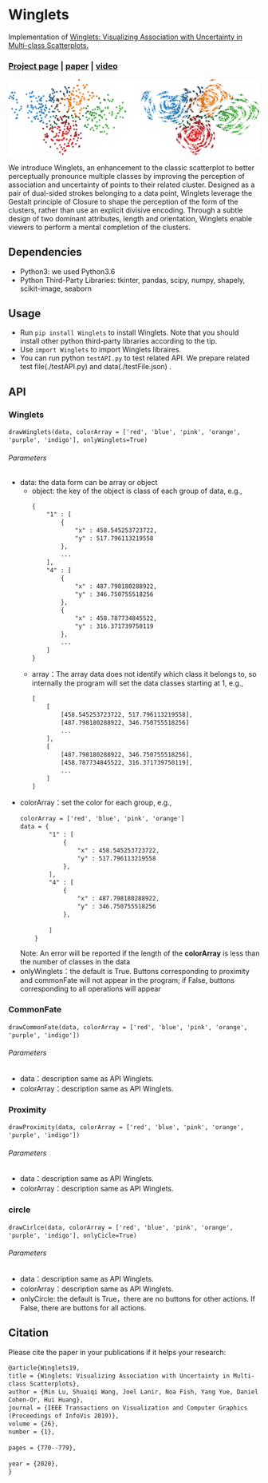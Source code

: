 # Winglets
Implementation of [Winglets: Visualizing Association with Uncertainty in Multi-class Scatterplots.](https://vcc.tech/research/2019/Winglets)  
  
### [Project page](https://vcc.tech/research/2019/Winglets) | [paper](https://vcc.tech/file/upload_file//image/research/att201908230922/Winglets.pdf) | [video](https://vcc.tech/file/upload_file//image/research/att202102101341/Winglets_demo.mp4)

![overview](https://github.com/DarkDisasters/Winglets/blob/main/doc/overview.png)

We introduce Winglets, an enhancement to the classic scatterplot to better perceptually pronounce multiple classes by improving the perception of association and uncertainty of points to their related cluster. Designed as a pair of dual-sided strokes belonging to a data point, Winglets leverage the Gestalt principle of Closure to shape the perception of the form of the clusters, rather than use an explicit divisive encoding. Through a subtle design of two dominant attributes, length and orientation, Winglets enable viewers to perform a mental completion of the clusters. 

## Dependencies
- Python3: we used Python3.6
- Python Third-Party Libraries: tkinter, pandas, scipy, numpy, shapely, scikit-image, seaborn

## Usage
- Run `pip install Winglets` to install Winglets. Note that you should install other python third-party libraries according to the tip.
- Use `import Winglets` to import Winglets libraires.
- You can run python `testAPI.py` to test related API. We prepare related test file(./testAPI.py) and data(./testFile.json) .

## API
### Winglets
```
drawWinglets(data, colorArray = ['red', 'blue', 'pink', 'orange', 'purple', 'indigo'], onlyWinglets=True)
```
###### Parameters
- data: the data form can be array or object
    - object: the key of the object is class of each group of data, e.g.,
        ```
        {
            "1" : [ 
                {
                    "x" : 458.545253723722,
                    "y" : 517.796113219558
                }, 
                ...
            ],
            "4" : [ 
                {
                    "x" : 487.798180288922,
                    "y" : 346.750755518256
                }, 
                {
                    "x" : 458.787734845522,
                    "y" : 316.371739750119
                }, 
                ...
            ]
        }
        ```
    - array：The array data does not identify which class it belongs to, so internally the program will set the data classes starting at 1, e.g.,
        ```
        [
            [ 
                [458.545253723722, 517.796113219558], 
                [487.798180288922, 346.750755518256]
                ...
            ],
            [ 
                [487.798180288922, 346.750755518256],
                [458.787734845522, 316.371739750119],
                ...
            ]
        ]
        ```
- colorArray：set the color for each group, e.g.,
    ```
    colorArray = ['red', 'blue', 'pink', 'orange']
    data = {
            "1" : [ 
                {
                    "x" : 458.545253723722,
                    "y" : 517.796113219558
                }, 
            ],
            "4" : [ 
                {
                    "x" : 487.798180288922,
                    "y" : 346.750755518256
                }, 
                
            ]
        }
    
    ```
    Note: An error will be reported if the length of the **colorArray** is less than the number of classes in the data
- onlyWinglets：the default is True. Buttons corresponding to proximity and commonFate will not appear in the program; if False, buttons corresponding to all operations will appear
### CommonFate
```
drawCommonFate(data, colorArray = ['red', 'blue', 'pink', 'orange', 'purple', 'indigo'])
```
###### Parameters
- data：description same as API Winglets.
- colorArray：description same as API Winglets.
### Proximity
```
drawProximity(data, colorArray = ['red', 'blue', 'pink', 'orange', 'purple', 'indigo'])
```
###### Parameters
- data：description same as API Winglets.
- colorArray：description same as API Winglets.

### circle
```
drawCirlce(data, colorArray = ['red', 'blue', 'pink', 'orange', 'purple', 'indigo'], onlyCicle=True)
```
###### Parameters
- data：description same as API Winglets.
- colorArray：description same as API Winglets.
- onlyCircle: the default is True，there are no buttons for other actions. If False, there are buttons for all actions.

## Citation
Please cite the paper in your publications if it helps your research:
```
@article{Winglets19,
title = {Winglets: Visualizing Association with Uncertainty in Multi-class Scatterplots},
author = {Min Lu, Shuaiqi Wang, Joel Lanir, Noa Fish, Yang Yue, Daniel Cohen-Or, Hui Huang},
journal = {IEEE Transactions on Visualization and Computer Graphics (Proceedings of InfoVis 2019)},
volume = {26},
number = {1}, 

pages = {770--779}, 

year = {2020},
} 
```


